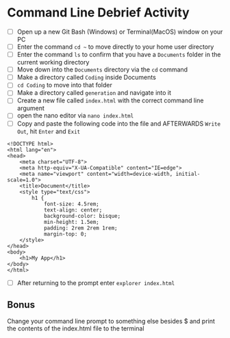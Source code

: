 # Command Line Debrief Activity

- [ ] Open up a new Git Bash (Windows) or Terminal(MacOS) window on your PC
- [ ] Enter the command  `cd ~` to move directly to your home user directory
- [ ] Enter the command `ls` to confirm that you have a `Documents` folder in the current working directory
- [ ] Move down into the `Documents` directory via the `cd` command
- [ ] Make a directory called `Coding` inside Documents
- [ ] `cd Coding` to move into that folder
- [ ] Make a directory called `generation` and navigate into it
- [ ] Create a new file called `index.html` with the correct command line argument
- [ ] open the nano editor via `nano index.html`
- [ ] Copy and paste the following code into the file and AFTERWARDS `Write Out`, hit `Enter` and `Exit`
```
<!DOCTYPE html>
<html lang="en">
<head>
    <meta charset="UTF-8">
    <meta http-equiv="X-UA-Compatible" content="IE=edge">
    <meta name="viewport" content="width=device-width, initial-scale=1.0">
    <title>Document</title>
    <style type="text/css">
        h1 {
            font-size: 4.5rem;
            text-align: center;
            background-color: bisque;
            min-height: 1.5em;
            padding: 2rem 2rem 1rem;
            margin-top: 0;
    </style>
</head>
<body>
    <h1>My App</h1>
</body>
</html>
```
- [ ] After returning to the prompt enter `explorer index.html`

## **Bonus** 

Change your command line prompt to something else besides $ and print the contents of the index.html file to the terminal
